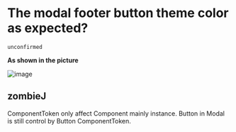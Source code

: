 # The modal footer button theme color as expected?

`unconfirmed`

**As shown in the picture**

![image](https://github.com/ant-design/ant-design/assets/32004925/ad689566-36a9-40a2-98c6-a0633abc9fc9)

<!-- generated by ant-design-issue-helper. DO NOT REMOVE -->

## zombieJ

ComponentToken only affect Component mainly instance. Button in Modal is still control by Button ComponentToken.

